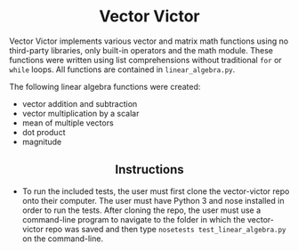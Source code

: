 #  <div align="center">Vector Victor</div>

Vector Victor implements various vector and matrix math functions using no third-party libraries, only built-in operators and the math module. These functions were written using list comprehensions without traditional `for` or `while` loops. All functions are contained in `linear_algebra.py`.

The following linear algebra functions were created:
* vector addition and subtraction
* vector multiplication by a scalar
* mean of multiple vectors
* dot product
* magnitude


## <div align="center">Instructions</div>

* To run the included tests, the user must first clone the vector-victor repo onto their computer. The user must have Python 3 and nose installed in order to run the tests. After cloning the repo, the user must use a command-line program to navigate to the folder in which the vector-victor repo was saved and then type `nosetests test_linear_algebra.py` on the command-line.
